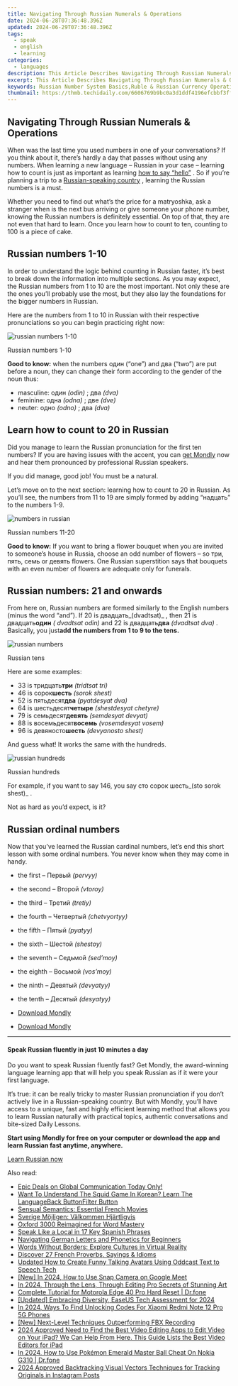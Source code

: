 ```yaml
---
title: Navigating Through Russian Numerals & Operations
date: 2024-06-28T07:36:48.396Z
updated: 2024-06-29T07:36:48.396Z
tags:
  - speak
  - english
  - learning
categories:
  - languages
description: This Article Describes Navigating Through Russian Numerals & Operations
excerpt: This Article Describes Navigating Through Russian Numerals & Operations
keywords: Russian Number System Basics,Ruble & Russian Currency Operations,Russian Math Education Tools,Multilingual Numerical Calculations (Including Russian),Cyrillic Numerical Notation Guide,Russian Math Games & Learning Apps,Currency Conversion Software (Including Ruble)
thumbnail: https://thmb.techidaily.com/6606769b9bc0a3d1ddf4196efcbbf3ffe5de655763795273378c61959dacb46a.jpg
---
```


## Navigating Through Russian Numerals & Operations

 When was the last time you used numbers in one of your conversations? If you think about it, there’s hardly a day that passes without using any numbers. When learning a new language – Russian in your case – learning how to count is just as important as learning [how to say “hello”](https://shop.mondly.com/affiliate.php?ACCOUNT=ATISTUDI&AFFILIATE=108875&PATH=https://www.mondly.com?AFFILIATE=108875) . So if you’re planning a trip to a [Russian-speaking country](https://shop.mondly.com/affiliate.php?ACCOUNT=ATISTUDI&AFFILIATE=108875&PATH=https://www.mondly.com?AFFILIATE=108875) , learning the Russian numbers is a must.

 Whether you need to find out what’s the price for a matryoshka, ask a stranger when is the next bus arriving or give someone your phone number, knowing the Russian numbers is definitely essential. On top of that, they are not even that hard to learn. Once you learn how to count to ten, counting to 100 is a piece of cake.

## Russian numbers 1-10

 In order to understand the logic behind counting in Russian faster, it’s best to break down the information into multiple sections. As you may expect, the Russian numbers from 1 to 10 are the most important. Not only these are the ones you’ll probably use the most, but they also lay the foundations for the bigger numbers in Russian.

 Here are the numbers from 1 to 10 in Russian with their respective pronunciations so you can begin practicing right now:

![russian numbers 1-10](https://edge.mondly.com/blog/wp-content/uploads/2020/04/russian-numbers-1-10-600x424.jpg "Russian Numbers - Learn How To Count In Russian 2")

 Russian numbers 1-10

**Good to know:** when the numbers один (“one”) and два (“two”) are put before a noun, they can change their form according to the gender of the noun thus:

* masculine: один _(odin)_ ; два _(dva)_
* feminine: одна _(odna)_ ; две _(dve)_
* neuter: одно _(odno)_ ; два _(dva)_

## Learn how to count to 20 in Russian

 Did you manage to learn the Russian pronunciation for the first ten numbers? If you are having issues with the accent, you can [get Mondly](https://app.adjust.io/5ixfg4k?campaign=blog-post-id-4729&fallback=https%3A%2F%2Fapp.mondly.com?avangate%5Fsrc=blog-post-id-4729?mother%5Flang=en%5Fus?target%5Flang=ru&redirect%5Fandroid=https%3A%2F%2Fplay.google.com%2Fstore%2Fapps%2Fdetails%3Fid%3Dcom.atistudios.mondly.languages&redirect%5Fios=https%3A%2F%2Fitunes.apple.com%2Fapp%2Fid987873536&redirect%5Fmacos=https%3A%2F%2Fapp.mondly.com?avangate%5Fsrc=blog-post-id-4729?mother%5Flang=en%5Fus?target%5Flang=ru) now and hear them pronounced by professional Russian speakers.

If you did manage, good job! You must be a natural.

 Let’s move on to the next section: learning how to count to 20 in Russian. As you’ll see, the numbers from 11 to 19 are simply formed by adding “надцать” to the numbers 1-9.

![numbers in russian](https://edge.mondly.com/blog/wp-content/uploads/2020/04/numbers-in-russian-600x424.jpg "Russian Numbers - Learn How To Count In Russian 3")

 Russian numbers 11-20

**Good to know:** If you want to bring a flower bouquet when you are invited to someone’s house in Russia, choose an odd number of flowers – so три, пять, семь or девять flowers. One Russian superstition says that bouquets with an even number of flowers are adequate only for funerals.

## Russian numbers: 21 and onwards

 From here on, Russian numbers are formed similarly to the English numbers (minus the word “and”). If 20 is двадцать_(dvadtsat)_ , then 21 is двадцать**один** _(_ _dvadtsat odin)_ and 22 is двадцать**два** _(dvadtsat dva)_ . Basically, you just**add the numbers from 1 to 9 to the tens.**

![russian numbers](https://edge.mondly.com/blog/wp-content/uploads/2020/04/russian-numbers-600x424.jpg "Russian Numbers - Learn How To Count In Russian 4")

 Russian tens

Here are some examples:

* 33 is тридцать**три** _(tridtsat tri)_
* 46 is сорок**шесть** _(sorok shest)_
* 52 is пятьдесят**два** _(pyatdesyat dva)_
* 64 is шестьдесят**четыре** _(shestdesyat chetyre)_
* 79 is семьдесят**девять** _(semdesyat devyat)_
* 88 is восемьдесят**восемь** _(vosemdesyat vosem)_
* 96 is девяносто**шесть** _(devyanosto shest)_

And guess what! It works the same with the hundreds.

![russian hundreds](https://edge.mondly.com/blog/wp-content/uploads/2020/04/russian-hundreds-600x424.jpg "Russian Numbers - Learn How To Count In Russian 5")

 Russian hundreds

 For example, if you want to say 146, you say сто сорок шесть_(sto sorok shest)_ .

Not as hard as you’d expect, is it?

## Russian ordinal numbers

 Now that you’ve learned the Russian cardinal numbers, let’s end this short lesson with some ordinal numbers. You never know when they may come in handy.

* the first – Первый _(pervyy)_
* the second – Второй _(vtoroy)_
* the third – Третий _(tretiy)_
* the fourth – Четвертый _(chetvyortyy)_
* the fifth – Пятый _(pyatyy)_
* the sixth – Шестой _(shestoy)_
* the seventh – Седьмой _(sed’moy)_
* the eighth – Восьмой _(vos’moy)_
* the ninth – Девятый _(devyatyy)_
* the tenth – Десятый _(desyatyy)_

* [Download Mondly](https://www.facebook.com/sharer/sharer.php?u=https%3A%2F%2Fwww.mondly.com%2Fblog%2Frussian-numbers%2F&t=Russian+Numbers+%E2%80%93+Learn+How+to+Count+in+Russian "Share on Facebook")
* [Download Mondly](https://shop.mondly.com/affiliate.php?ACCOUNT=ATISTUDI&AFFILIATE=108875&PATH=https://www.mondly.com?AFFILIATE=108875)

---

#### Speak Russian fluently in just 10 minutes a day

 Do you want to speak Russian fluently fast? Get Mondly, the award-winning language learning app that will help you speak Russian as if it were your first language.

 It’s true: it can be really tricky to master Russian pronunciation if you don’t actively live in a Russian-speaking country. But with Mondly, you’ll have access to a unique, fast and highly efficient learning method that allows you to learn Russian naturally with practical topics, authentic conversations and bite-sized Daily Lessons.

 **Start using Mondly for free on your computer or download the app and learn Russian fast anytime, anywhere.**

[Learn Russian now](https://adjt.mondly.com/5ixfg4k?campaign=blog-post-id-4729&fallback=https%3A%2F%2Fapp.mondly.com%3Futm%5Fmedium%3Dblog%5Fblog-post-id-4729%26utm%5Fsource%3Dblog-post-id-4729&redirect%5Fmacos=https%3A%2F%2Fapp.mondly.com%3Futm%5Fmedium%3Dblog%5Fblog-post-id-4729%26utm%5Fsource%3Dblog-post-id-4729&redirect%5Fandroid=https%3A%2F%2Fplay.google.com%2Fstore%2Fapps%2Fdetails%3Fid%3Dcom.atistudios.mondly.languages%3Futm%5Fmedium%3Dblog%5Fblog-post-id-4729%26utm%5Fsource%3Dblog-post-id-4729&redirect%5Fios=https%3A%2F%2Fapps.apple.com%2Fapp%2Fapple-store%2Fid987873536%3Fpt%3D78954800%26ct%3Dblog-post-id-4729%26mt%3D8 "Learn Russian now")

<ins class="adsbygoogle"
     style="display:block"
     data-ad-format="autorelaxed"
     data-ad-client="ca-pub-7571918770474297"
     data-ad-slot="1223367746"></ins>



<ins class="adsbygoogle"
     style="display:block"
     data-ad-client="ca-pub-7571918770474297"
     data-ad-slot="8358498916"
     data-ad-format="auto"
     data-full-width-responsive="true"></ins>

<span class="atpl-alsoreadstyle">Also read:</span>
<div><ul>
<li><a href="https://mondly-stories.techidaily.com/1719581448693-epic-deals-on-global-communication-today-only/"><u>Epic Deals on Global Communication Today Only!</u></a></li>
<li><a href="https://mondly-stories.techidaily.com/want-to-understand-the-squid-game-in-korean-learn-the-languageback-buttonfilter-button/"><u>Want To Understand The Squid Game In Korean? Learn The LanguageBack ButtonFilter Button</u></a></li>
<li><a href="https://mondly-stories.techidaily.com/sensual-semantics-essential-french-movies/"><u>Sensual Semantics: Essential French Movies</u></a></li>
<li><a href="https://mondly-stories.techidaily.com/sverige-mojligen-valkommen-hjartligvis/"><u>Sverige Möjligen: Välkommen Hjärtligvis</u></a></li>
<li><a href="https://mondly-stories.techidaily.com/oxford-3000-reimagined-for-word-mastery/"><u>Oxford 3000 Reimagined for Word Mastery</u></a></li>
<li><a href="https://mondly-stories.techidaily.com/speak-like-a-local-in-17-key-spanish-phrases/"><u>Speak Like a Local in 17 Key Spanish Phrases</u></a></li>
<li><a href="https://mondly-stories.techidaily.com/navigating-german-letters-and-phonetics-for-beginners/"><u>Navigating German Letters and Phonetics for Beginners</u></a></li>
<li><a href="https://mondly-stories.techidaily.com/words-without-borders-explore-cultures-in-virtual-reality/"><u>Words Without Borders: Explore Cultures in Virtual Reality</u></a></li>
<li><a href="https://mondly-stories.techidaily.com/discover-27-french-proverbs-sayings-and-idioms/"><u>Discover 27 French Proverbs, Sayings & Idioms</u></a></li>
<li><a href="https://ai-topics.techidaily.com/updated-how-to-create-funny-talking-avatars-using-oddcast-text-to-speech-tech/"><u>Updated How to Create Funny Talking Avatars Using Oddcast Text to Speech Tech</u></a></li>
<li><a href="https://screen-capture.techidaily.com/1716058727368-new-in-2024-how-to-use-snap-camera-on-google-meet/"><u>[New] In 2024, How to Use Snap Camera on Google Meet</u></a></li>
<li><a href="https://some-approaches.techidaily.com/in-2024-through-the-lens-through-editing-pro-secrets-of-stunning-art/"><u>In 2024, Through the Lens, Through Editing  Pro Secrets of Stunning Art</u></a></li>
<li><a href="https://techidaily.com/complete-tutorial-for-motorola-edge-40-pro-hard-reset-drfone-by-drfone-reset-android-reset-android/"><u>Complete Tutorial for Motorola Edge 40 Pro Hard Reset | Dr.fone</u></a></li>
<li><a href="https://desktop-recording.techidaily.com/updated-embracing-diversity-easeus-tech-assessment-for-2024/"><u>[Updated] Embracing Diversity, EaseUS Tech Assessment for 2024</u></a></li>
<li><a href="https://sim-unlock.techidaily.com/in-2024-ways-to-find-unlocking-codes-for-xiaomi-redmi-note-12-pro-5g-phones-by-drfone-android/"><u>In 2024, Ways To Find Unlocking Codes For Xiaomi Redmi Note 12 Pro 5G Phones</u></a></li>
<li><a href="https://screen-video-capture.techidaily.com/new-next-level-techniques-outperforming-fbx-recording/"><u>[New] Next-Level Techniques Outperforming FBX Recording</u></a></li>
<li><a href="https://smart-video-editing.techidaily.com/2024-approved-need-to-find-the-best-video-editing-apps-to-edit-video-on-your-ipad-we-can-help-from-here-this-guide-lists-the-best-video-editors-for-ipad/"><u>2024 Approved Need to Find the Best Video Editing Apps to Edit Video on Your iPad? We Can Help From Here. This Guide Lists the Best Video Editors for iPad</u></a></li>
<li><a href="https://android-pokemon-go.techidaily.com/in-2024-how-to-use-pokemon-emerald-master-ball-cheat-on-nokia-g310-drfone-by-drfone-virtual-android/"><u>In 2024, How to Use Pokémon Emerald Master Ball Cheat On Nokia G310 | Dr.fone</u></a></li>
<li><a href="https://instagram-video-recordings.techidaily.com/2024-approved-backtracking-visual-vectors-techniques-for-tracking-originals-in-instagram-posts/"><u>2024 Approved  Backtracking Visual Vectors  Techniques for Tracking Originals in Instagram Posts</u></a></li>
</ul></div>
